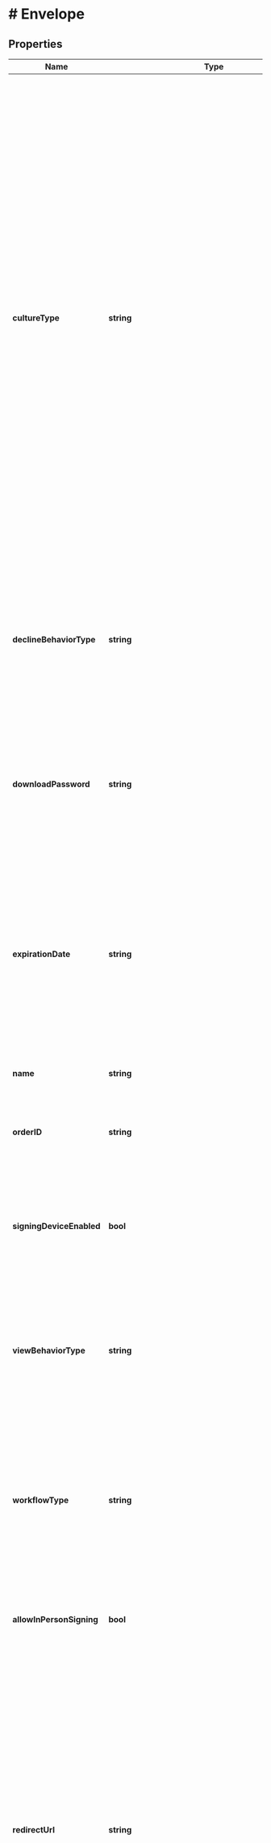 # # Envelope

## Properties

Name | Type | Description | Notes
------------ | ------------- | ------------- | -------------
**cultureType** | **string** | Specifies the target culture for the signing session.  Possible values include &amp;apos;en-US&amp;apos; (English - US), &amp;apos;es-US&amp;apos; (Spanish - US), and &amp;apos;fr-CA&amp;apos; (French - Canada).  Note that specifying a culture here will control the language displayed to signers and the language of default email and SMS notifications. It will not, however, provide automatic translation of the contents of the documents within the envelope or for any adhoc notifications provided in the submission. | [optional] 
**declineBehaviorType** | **string** | Specifies whether signers will be given the option to decline signing for individual documents within the envelope or just to decline the envelope as a whole. | [optional] 
**downloadPassword** | **string** | Specifies a password that users or notification recipients will be prompted to enter in order to access downloads for the envelope. | [optional] 
**expirationDate** | **string** | Optionally specifies the date when the envelope will expire if not completed.  If an expiration date is not provided, the expiration date will be automatically set based on the expiration policy configured for the account. | [optional] 
**name** | **string** | Specifies the name of the envelope. | [optional] 
**orderID** | **string** | Optionally specifies an order ID or order number to help identify the document. | [optional] 
**signingDeviceEnabled** | **bool** | Specifies whether or not support for external signing devices should be enabled for the envelope. | [optional] 
**viewBehaviorType** | **string** | Specifies whether signers will be able to see all documents within the envelope or just documents for which they are a signing party. | [optional] 
**workflowType** | **string** | Specifies whether the workflow for the envelope will make signing available to all signers at the same time or if signing will be made available to signers one at a time. | [optional] 
**allowInPersonSigning** | **bool** | Specifies whether or not in person signing should be enabled for the envelope. | [optional] 
**redirectUrl** | **string** | Optionally specifies a fully qualified domain name that signers will be redirected to after signing when they have no other documents in the envelope they can currently sign. If a URL is specified here, it will supersede any other redirect URLs specified elsewhere in the application (such as a default account redirect URL) | [optional] 
**termsAndConditions** | [**\Nmusco\AssureSign\v3\Model\TermsAndConditions**](.md) |  | [optional] 

[[Back to Model list]](../../README.md#documentation-for-models) [[Back to API list]](../../README.md#documentation-for-api-endpoints) [[Back to README]](../../README.md)


